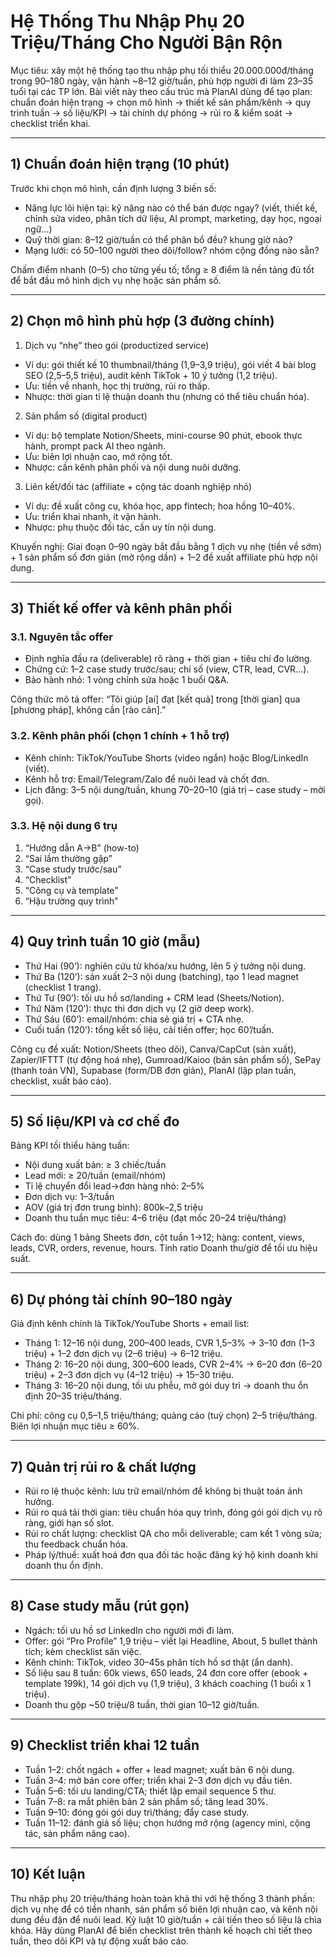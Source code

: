 # Hệ Thống Thu Nhập Phụ 20 Triệu/Tháng Cho Người Bận Rộn

Mục tiêu: xây một hệ thống tạo thu nhập phụ tối thiểu 20.000.000đ/tháng trong 90–180 ngày, vận hành ~8–12 giờ/tuần, phù hợp người đi làm 23–35 tuổi tại các TP lớn. Bài viết này theo cấu trúc mà PlanAI dùng để tạo plan: chuẩn đoán hiện trạng → chọn mô hình → thiết kế sản phẩm/kênh → quy trình tuần → số liệu/KPI → tài chính dự phóng → rủi ro & kiểm soát → checklist triển khai.

---

## 1) Chuẩn đoán hiện trạng (10 phút)

Trước khi chọn mô hình, cần định lượng 3 biến số:

- Năng lực lõi hiện tại: kỹ năng nào có thể bán được ngay? (viết, thiết kế, chỉnh sửa video, phân tích dữ liệu, AI prompt, marketing, dạy học, ngoại ngữ...)  
- Quỹ thời gian: 8–12 giờ/tuần có thể phân bổ đều? khung giờ nào?  
- Mạng lưới: có 50–100 người theo dõi/follow? nhóm cộng đồng nào sẵn?

Chấm điểm nhanh (0–5) cho từng yếu tố; tổng ≥ 8 điểm là nền tảng đủ tốt để bắt đầu mô hình dịch vụ nhẹ hoặc sản phẩm số.

---

## 2) Chọn mô hình phù hợp (3 đường chính)

1) Dịch vụ “nhẹ” theo gói (productized service)  
- Ví dụ: gói thiết kế 10 thumbnail/tháng (1,9–3,9 triệu), gói viết 4 bài blog SEO (2,5–5,5 triệu), audit kênh TikTok + 10 ý tưởng (1,2 triệu).  
- Ưu: tiền về nhanh, học thị trường, rủi ro thấp.  
- Nhược: thời gian tỉ lệ thuận doanh thu (nhưng có thể tiêu chuẩn hóa).  

2) Sản phẩm số (digital product)  
- Ví dụ: bộ template Notion/Sheets, mini-course 90 phút, ebook thực hành, prompt pack AI theo ngành.  
- Ưu: biên lợi nhuận cao, mở rộng tốt.  
- Nhược: cần kênh phân phối và nội dung nuôi dưỡng.

3) Liên kết/đối tác (affiliate + cộng tác doanh nghiệp nhỏ)  
- Ví dụ: đề xuất công cụ, khóa học, app fintech; hoa hồng 10–40%.  
- Ưu: triển khai nhanh, ít vận hành.  
- Nhược: phụ thuộc đối tác, cần uy tín nội dung.

Khuyến nghị: Giai đoạn 0–90 ngày bắt đầu bằng 1 dịch vụ nhẹ (tiền về sớm) + 1 sản phẩm số đơn giản (mở rộng dần) + 1–2 đề xuất affiliate phù hợp nội dung.

---

## 3) Thiết kế offer và kênh phân phối

### 3.1. Nguyên tắc offer
- Định nghĩa đầu ra (deliverable) rõ ràng + thời gian + tiêu chí đo lường.  
- Chứng cứ: 1–2 case study trước/sau; chỉ số (view, CTR, lead, CVR...).  
- Bảo hành nhỏ: 1 vòng chỉnh sửa hoặc 1 buổi Q&A.  

Công thức mô tả offer: “Tôi giúp [ai] đạt [kết quả] trong [thời gian] qua [phương pháp], không cần [rào cản].”

### 3.2. Kênh phân phối (chọn 1 chính + 1 hỗ trợ)
- Kênh chính: TikTok/YouTube Shorts (video ngắn) hoặc Blog/LinkedIn (viết).  
- Kênh hỗ trợ: Email/Telegram/Zalo để nuôi lead và chốt đơn.  
- Lịch đăng: 3–5 nội dung/tuần, khung 70–20–10 (giá trị – case study – mời gọi).

### 3.3. Hệ nội dung 6 trụ
1) “Hướng dẫn A→B” (how-to)  
2) “Sai lầm thường gặp”  
3) “Case study trước/sau”  
4) “Checklist”  
5) “Công cụ và template”  
6) “Hậu trường quy trình”

---

## 4) Quy trình tuần 10 giờ (mẫu)

- Thứ Hai (90’): nghiên cứu từ khóa/xu hướng, lên 5 ý tưởng nội dung.  
- Thứ Ba (120’): sản xuất 2–3 nội dung (batching), tạo 1 lead magnet (checklist 1 trang).  
- Thứ Tư (90’): tối ưu hồ sơ/landing + CRM lead (Sheets/Notion).  
- Thứ Năm (120’): thực thi đơn dịch vụ (2 giờ deep work).  
- Thứ Sáu (60’): email/nhóm: chia sẻ giá trị + CTA nhẹ.  
- Cuối tuần (120’): tổng kết số liệu, cải tiến offer; học 60’/tuần.

Công cụ đề xuất: Notion/Sheets (theo dõi), Canva/CapCut (sản xuất), Zapier/IFTTT (tự động hoá nhẹ), Gumroad/Kaioo (bán sản phẩm số), SePay (thanh toán VN), Supabase (form/DB đơn giản), PlanAI (lập plan tuần, checklist, xuất báo cáo).

---

## 5) Số liệu/KPI và cơ chế đo

Bảng KPI tối thiểu hàng tuần:

- Nội dung xuất bản: ≥ 3 chiếc/tuần  
- Lead mới: ≥ 20/tuần (email/nhóm)  
- Tỉ lệ chuyển đổi lead→đơn hàng nhỏ: 2–5%  
- Đơn dịch vụ: 1–3/tuần  
- AOV (giá trị đơn trung bình): 800k–2,5 triệu  
- Doanh thu tuần mục tiêu: 4–6 triệu (đạt mốc 20–24 triệu/tháng)

Cách đo: dùng 1 bảng Sheets đơn, cột tuần 1→12; hàng: content, views, leads, CVR, orders, revenue, hours. Tính ratio Doanh thu/giờ để tối ưu hiệu suất.

---

## 6) Dự phóng tài chính 90–180 ngày

Giả định kênh chính là TikTok/YouTube Shorts + email list:

- Tháng 1: 12–16 nội dung, 200–400 leads, CVR 1,5–3% → 3–10 đơn (1–3 triệu) + 1–2 đơn dịch vụ (2–6 triệu) → 6–12 triệu.  
- Tháng 2: 16–20 nội dung, 300–600 leads, CVR 2–4% → 6–20 đơn (6–20 triệu) + 2–3 đơn dịch vụ (4–12 triệu) → 15–30 triệu.  
- Tháng 3: 16–20 nội dung, tối ưu phễu, mở gói duy trì → doanh thu ổn định 20–35 triệu/tháng.

Chi phí: công cụ 0,5–1,5 triệu/tháng; quảng cáo (tuỳ chọn) 2–5 triệu/tháng. Biên lợi nhuận mục tiêu ≥ 60%.

---

## 7) Quản trị rủi ro & chất lượng

- Rủi ro lệ thuộc kênh: lưu trữ email/nhóm để không bị thuật toán ảnh hưởng.  
- Rủi ro quá tải thời gian: tiêu chuẩn hóa quy trình, đóng gói gói dịch vụ rõ ràng, giới hạn số slot.  
- Rủi ro chất lượng: checklist QA cho mỗi deliverable; cam kết 1 vòng sửa; thu feedback chuẩn hóa.  
- Pháp lý/thuế: xuất hoá đơn qua đối tác hoặc đăng ký hộ kinh doanh khi doanh thu ổn định.

---

## 8) Case study mẫu (rút gọn)

- Ngách: tối ưu hồ sơ LinkedIn cho người mới đi làm.  
- Offer: gói “Pro Profile” 1,9 triệu – viết lại Headline, About, 5 bullet thành tích; kèm checklist săn việc.  
- Kênh chính: TikTok, video 30–45s phân tích hồ sơ thật (ẩn danh).  
- Số liệu sau 8 tuần: 60k views, 650 leads, 24 đơn core offer (ebook + template 199k), 14 gói dịch vụ (1,9 triệu), 3 khách coaching (1 buổi x 1 triệu).  
- Doanh thu gộp ~50 triệu/8 tuần, thời gian 10–12 giờ/tuần.

---

## 9) Checklist triển khai 12 tuần

- Tuần 1–2: chốt ngách + offer + lead magnet; xuất bản 6 nội dung.  
- Tuần 3–4: mở bán core offer; triển khai 2–3 đơn dịch vụ đầu tiên.  
- Tuần 5–6: tối ưu landing/CTA; thiết lập email sequence 5 thư.  
- Tuần 7–8: ra mắt phiên bản 2 sản phẩm số; tăng lead 30%.  
- Tuần 9–10: đóng gói gói duy trì/tháng; đẩy case study.  
- Tuần 11–12: đánh giá số liệu; chọn hướng mở rộng (agency mini, cộng tác, sản phẩm nâng cao).

---

## 10) Kết luận

Thu nhập phụ 20 triệu/tháng hoàn toàn khả thi với hệ thống 3 thành phần: dịch vụ nhẹ để có tiền nhanh, sản phẩm số biên lợi nhuận cao, và kênh nội dung đều đặn để nuôi lead. Kỷ luật 10 giờ/tuần + cải tiến theo số liệu là chìa khóa. Hãy dùng PlanAI để biến checklist trên thành kế hoạch chi tiết theo tuần, theo dõi KPI và tự động xuất báo cáo.
